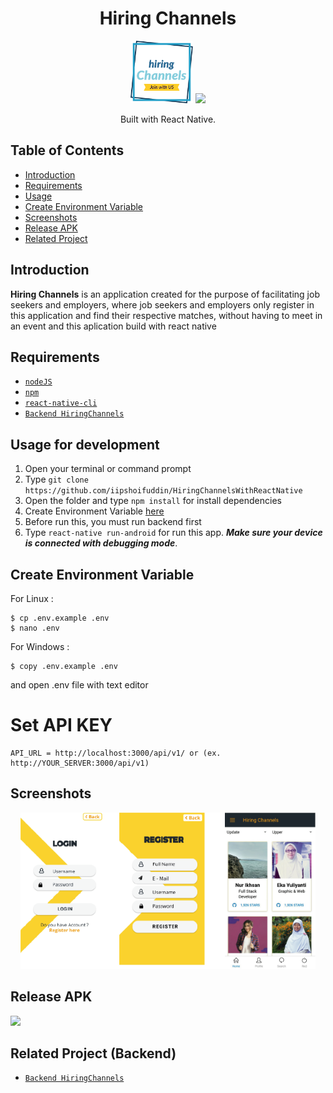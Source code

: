<h1 align="center">Hiring Channels</h1>
<p align="center">
  <img width="100" height="100" src="./ScreenShot/logo.png"/>
  <img height="100" src="https://upload.wikimedia.org/wikipedia/commons/thumb/a/a7/React-icon.svg/1200px-React-icon.svg.png">
</p>
<p align="center">
  Built with React Native.
</p>

## Table of Contents

- [Introduction](#introduction)
- [Requirements](#requirements)
- [Usage](#usage-for-development)
- [Create Environment Variable](#create-environment-variable)
- [Screenshots](#screenshots)
- [Release APK](#release-apk)
- [Related Project](#related-project-backend)

## Introduction

<b>Hiring Channels</b> is an application created for the purpose of facilitating job seekers and employers, where job seekers and employers only register in this application and find their respective matches, without having to meet in an event and this aplication build with react native

## Requirements
- [`nodeJS`](https://nodejs.org/en/download/)
- [`npm`](https://www.npmjs.com/get-npm)
- [`react-native-cli`](https://facebook.github.io/react-native/docs/getting-started)
- [`Backend HiringChannels`](https://github.com/iipshoifuddin/hiringChannelAppRestfull)

## Usage for development

1. Open your terminal or command prompt
2. Type `git clone https://github.com/iipshoifuddin/HiringChannelsWithReactNative`
3. Open the folder and type `npm install` for install dependencies
4. Create Environment Variable [here](#create-environment-variable)
5. Before run this, you must run backend first
6. Type `react-native run-android` for run this app. **_Make sure your device is connected with debugging mode_**.

## Create Environment Variable

For Linux :
```
$ cp .env.example .env
$ nano .env
```

For Windows :
```
$ copy .env.example .env
```
and open .env file with text editor

# Set API KEY

```
API_URL = http://localhost:3000/api/v1/ or (ex. http://YOUR_SERVER:3000/api/v1)
```

## Screenshots

<div align="center">
    <img height="250" src="./ScreenShot/mockup.png">
</div>

## Release APK

<a href="https://drive.google.com/file/d/1liwwppuoLzjfiJe02Y9r6OhYUjdW64JB/view?usp=sharing">
  <img src="https://img.shields.io/badge/Download%20from-Google%20Drive-blue.svg?style=popout&logo=google-drive"/>
</a>

## Related Project (Backend)

- [`Backend HiringChannels`](https://github.com/iipshoifuddin/hiringChannelAppRestfull)


